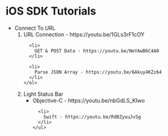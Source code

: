 # iOS SDK Tutorials

<ul>
  <li>
    Connect To URL
    <ol>
      <li>
        URL Connection - https://youtu.be/1GLs3rF1cOY
      </li>
      
      <li>
        GET & POST Data - https://youtu.be/NeYAwB6C4A0
      </li>
      
      <li>
        Parse JSON Array - https://youtu.be/6Akuy4KZz64
      </li>
    </ol>
  </li>
  
  <li>
    Light Status Bar
    <ul>
      <li>
        Objective-C - https://youtu.be/nbGdLS_KIwo
      </li>
      
      <li>
        Swift - https://youtu.be/RdBZyuuJvSg
      </li>
    </ul>
  </li>
</ul>
